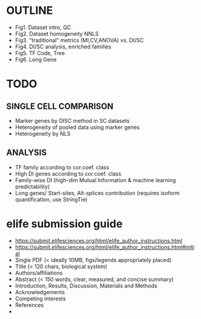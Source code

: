 # OUTLINE
- Fig1. Dataset intro, QC
- Fig2. Dataset homogeneity NNLS
- Fig3. "traditional" metrics (MI,CV,ANOVA) vs. DI/SC
- Fig4. DI/SC analysis, enriched families
- Fig5. TF Code, Tree
- Fig6. Long Gene


# TODO

## SINGLE CELL COMPARISON
 - Marker genes by DISC method in SC datasets
 - Heterogeneity of pooled data using marker genes 
 - Heterogeneity by NLS

## ANALYSIS
 - TF family according to cor.coef. class
 - High DI genes according to cor.coef. class
 - Family-wise DI (high-dim Mutual Information & machine learning predictability)
 - Long genes/ Start-sites, Alt-splices contribution (requires isoform quantification, use StringTie)




# elife submission guide

- https://submit.elifesciences.org/html/elife_author_instructions.html
- https://submit.elifesciences.org/html/elife_author_instructions.html#initial
- Single PDF (< ideally 10MB, figs/legends appropriately placed)
- Title (< 120 chars, biological system)
- Authors/affiliations
- Abstract (< 150 words, clear, measured, and concise summary)
- Introduction, Results, Discussion, Materials and Methods
- Acknowledgements
- Competing interests
- References
- 


